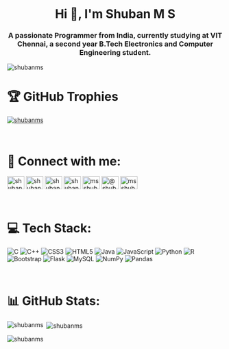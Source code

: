 <h1 align="center">Hi 👋, I'm Shuban M S</h1>
<h3 align="center">A passionate Programmer from India, currently studying at VIT Chennai, a second year B.Tech Electronics and Computer Engineering student.</h3>

<p align="left"> <img src="https://komarev.com/ghpvc/?username=shubanms&label=Profile%20views&color=0e75b6&style=flat" alt="shubanms" /> </p>

# 🏆 GitHub Trophies 
<p align="left"> <a href="https://github.com/ryo-ma/github-profile-trophy"><img src="https://github-profile-trophy.vercel.app/?username=shubanms" alt="shubanms" /></a> </p>

<br>

# 🤝 Connect with me:
<p align="left">
<a href="https://twitter.com/shubanms1" target="blank"><img align="center" src="https://raw.githubusercontent.com/rahuldkjain/github-profile-readme-generator/master/src/images/icons/Social/twitter.svg" alt="shubanms1" height="30" width="40" /></a>
<a href="https://stackoverflow.com/users/shuban-ms" target="blank"><img align="center" src="https://raw.githubusercontent.com/rahuldkjain/github-profile-readme-generator/master/src/images/icons/Social/stack-overflow.svg" alt="shuban-ms" height="30" width="40" /></a>
<a href="https://kaggle.com/shubanms" target="blank"><img align="center" src="https://raw.githubusercontent.com/rahuldkjain/github-profile-readme-generator/master/src/images/icons/Social/kaggle.svg" alt="shubanms" height="30" width="40" /></a>
<a href="https://instagram.com/shuban_ms" target="blank"><img align="center" src="https://raw.githubusercontent.com/rahuldkjain/github-profile-readme-generator/master/src/images/icons/Social/instagram.svg" alt="shuban_ms" height="30" width="40" /></a>
<a href="https://www.hackerrank.com/msshuban4" target="blank"><img align="center" src="https://raw.githubusercontent.com/rahuldkjain/github-profile-readme-generator/master/src/images/icons/Social/hackerrank.svg" alt="msshuban4" height="30" width="40" /></a>
<a href="https://www.hackerearth.com/@shuban" target="blank"><img align="center" src="https://raw.githubusercontent.com/rahuldkjain/github-profile-readme-generator/master/src/images/icons/Social/hackerearth.svg" alt="@shuban" height="30" width="40" /></a>
<a href="https://auth.geeksforgeeks.org/user/msshuban4" target="blank"><img align="center" src="https://raw.githubusercontent.com/rahuldkjain/github-profile-readme-generator/master/src/images/icons/Social/geeks-for-geeks.svg" alt="msshuban4" height="30" width="40" /></a>
</p>

<br>

# 💻 Tech Stack:
![C](https://img.shields.io/badge/c-%2300599C.svg?style=flat&logo=c&logoColor=white) ![C++](https://img.shields.io/badge/c++-%2300599C.svg?style=flat&logo=c%2B%2B&logoColor=white) ![CSS3](https://img.shields.io/badge/css3-%231572B6.svg?style=flat&logo=css3&logoColor=white) ![HTML5](https://img.shields.io/badge/html5-%23E34F26.svg?style=flat&logo=html5&logoColor=white) ![Java](https://img.shields.io/badge/java-%23ED8B00.svg?style=flat&logo=java&logoColor=white) ![JavaScript](https://img.shields.io/badge/javascript-%23323330.svg?style=flat&logo=javascript&logoColor=%23F7DF1E) ![Python](https://img.shields.io/badge/python-3670A0?style=flat&logo=python&logoColor=ffdd54) ![R](https://img.shields.io/badge/r-%23276DC3.svg?style=flat&logo=r&logoColor=white) ![Bootstrap](https://img.shields.io/badge/bootstrap-%23563D7C.svg?style=flat&logo=bootstrap&logoColor=white) ![Flask](https://img.shields.io/badge/flask-%23000.svg?style=flat&logo=flask&logoColor=white) ![MySQL](https://img.shields.io/badge/mysql-%2300f.svg?style=flat&logo=mysql&logoColor=white) ![NumPy](https://img.shields.io/badge/numpy-%23013243.svg?style=flat&logo=numpy&logoColor=white) ![Pandas](https://img.shields.io/badge/pandas-%23150458.svg?style=flat&logo=pandas&logoColor=white)

<br>

# 📊 GitHub Stats:
<p><img align="left" src="https://github-readme-stats.vercel.app/api/top-langs?username=shubanms&show_icons=true&locale=en&layout=compact" alt="shubanms" /></p>

<p>&nbsp;<img align="center" src="https://github-readme-stats.vercel.app/api?username=shubanms&show_icons=true&locale=en" alt="shubanms" /></p>

<p><img align="center" src="https://github-readme-streak-stats.herokuapp.com/?user=shubanms&" alt="shubanms" /></p>



